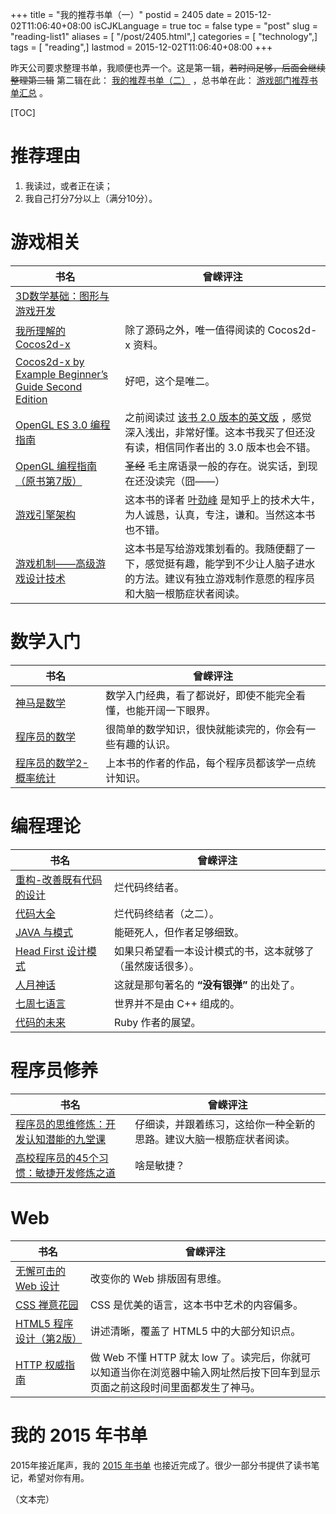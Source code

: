 +++
title = "我的推荐书单（一）"
postid = 2405
date = 2015-12-02T11:06:40+08:00
isCJKLanguage = true
toc = false
type = "post"
slug = "reading-list1"
aliases = [ "/post/2405.html",]
categories = [ "technology",]
tags = [ "reading",]
lastmod = 2015-12-02T11:06:40+08:00
+++


昨天公司要求整理书单，我顺便也弄一个。这是第一辑，<del>若时间足够，后面会继续整理第二辑</del> 第二辑在此： [我的推荐书单（二）][101] ，总书单在此： [游戏部门推荐书单汇总][102] 。

<!--more-->

[TOC]

# 推荐理由

1. 我读过，或者正在读；
2. 我自己打分7分以上（满分10分）。


# 游戏相关

| 书名 | 曾嵘评注 |
|----|----|
| [3D数学基础：图形与游戏开发][1] | |
| [我所理解的 Cocos2d-x][2] |  除了源码之外，唯一值得阅读的 Cocos2d-x 资料。 |
| [Cocos2d-x by Example Beginner’s Guide Second Edition][2a] | 好吧，这个是唯二。 |
| [OpenGL ES 3.0 编程指南][3] | 之前阅读过 [该书 2.0 版本的英文版][3a] ，感觉深入浅出，非常好懂。这本书我买了但还没有读，相信同作者出的 3.0 版本也会不错。 |
| [OpenGL 编程指南（原书第7版）][4] | <del>圣经</del> 毛主席语录一般的存在。说实话，到现在还没读完（囧——） |
| [游戏引擎架构][5] | 这本书的译者 [叶劲峰][5a] 是知乎上的技术大牛，为人诚恳，认真，专注，谦和。当然这本书也不错。 |
| [游戏机制——高级游戏设计技术][6] | 这本书是写给游戏策划看的。我随便翻了一下，感觉挺有趣，能学到不少让人脑子进水的方法。建议有独立游戏制作意愿的程序员和大脑一根筋症状者阅读。 |

# 数学入门

| 书名 | 曾嵘评注 |
|----|----|
| [神马是数学][7] | 数学入门经典，看了都说好，即使不能完全看懂，也能开阔一下眼界。 |
| [程序员的数学][8] | 很简单的数学知识，很快就能读完的，你会有一些有趣的认识。 |
| [程序员的数学2-概率统计][9] | 上本书的作者的作品，每个程序员都该学一点统计知识。 |

# 编程理论

| 书名 | 曾嵘评注 |
|----|----|
| [重构-改善既有代码的设计][10] | 烂代码终结者。 |
| [代码大全][11] | 烂代码终结者（之二）。 |
| [JAVA 与模式][12] | 能砸死人，但作者足够细致。 |
| [Head First 设计模式][13] | 如果只希望看一本设计模式的书，这本就够了（虽然废话很多）。 |
| [人月神话][14] | 这就是那句著名的 **“没有银弹”** 的出处了。 |
| [七周七语言][15] | 世界并不是由 C++ 组成的。 |
| [代码的未来][16] | Ruby 作者的展望。 |

# 程序员修养

| 书名 | 曾嵘评注 |
|----|----|
| [程序员的思维修炼：开发认知潜能的九堂课][17] | 仔细读，并跟着练习，这给你一种全新的思路。建议大脑一根筋症状者阅读。 |
| [高校程序员的45个习惯：敏捷开发修炼之道][18] | 啥是敏捷？ |

# Web

| 书名 | 曾嵘评注 |
|----|----|
| [无懈可击的 Web 设计][19] | 改变你的 Web 排版固有思维。 |
| [CSS 禅意花园][20] | CSS 是优美的语言，这本书中艺术的内容偏多。 |
| [HTML5 程序设计（第2版）][21] | 讲述清晰，覆盖了 HTML5 中的大部分知识点。 |
| [HTTP 权威指南][22] | 做 Web 不懂 HTTP 就太 low 了。读完后，你就可以知道当你在浏览器中输入网址然后按下回车到显示页面之前这段时间里面都发生了神马。 |

# 我的 2015 年书单

2015年接近尾声，我的 [2015 年书单][100] 也接近完成了。很少一部分书提供了读书笔记，希望对你有用。

（文本完）

[1]: http://book.douban.com/subject/1400419/
[2]: http://book.douban.com/subject/26214576/
[2a]: https://www.packtpub.com/game-development/cocos2d-x-example-beginners-guide-second-edition
[3]: http://book.douban.com/subject/26414014/
[3a]: http://www.opengles-book.com/es2/index.html
[4]: http://book.douban.com/subject/4311129/
[5]: http://book.douban.com/subject/25815142/
[5a]: http://www.zhihu.com/people/miloyip
[6]: http://book.douban.com/subject/25859579/
[7]: http://book.douban.com/subject/10455982/
[8]: http://book.douban.com/subject/19949020/
[9]: http://book.douban.com/subject/26593822/
[10]: http://book.douban.com/subject/4262627/
[11]: http://book.douban.com/subject/1477390/
[12]: http://book.douban.com/subject/1214074/
[13]: http://book.douban.com/subject/2243615/
[14]: http://book.douban.com/subject/2230248/
[15]: http://book.douban.com/subject/10555435/
[16]: http://book.douban.com/subject/24536403/
[17]: http://book.douban.com/subject/5372651/
[18]: http://book.douban.com/subject/4164024/
[19]: http://book.douban.com/subject/10733265/
[20]: http://book.douban.com/subject/2052176/
[21]: http://book.douban.com/subject/10608238/
[21a]: https://blog.zengrong.net/post/2274.html
[22]: http://book.douban.com/subject/10746113/
[100]: https://zengrong.net/read/#2015
[101]: https://blog.zengrong.net/post/2406.html
[102]: https://blog.zengrong.net/post/2408.html
